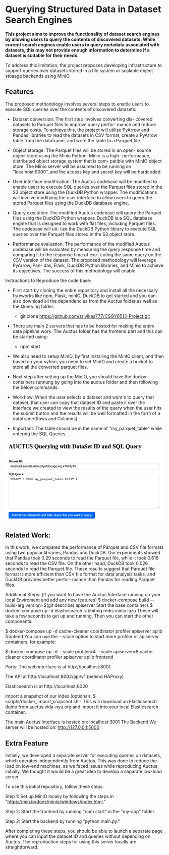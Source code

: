 # Querying Structured Data in Dataset Search Engines

**This project aims to improve the functionality of dataset search engines by allowing users to query the contents of discovered datasets. While current search engines enable users to query metadata associated with datasets, this may not provide enough information to determine if a dataset is suitable for their needs.**

To address this limitation, the project proposes developing infrastructure to support queries over datasets stored in a file system or scalable object stoaage backends using MinIO. 

## Features

The proposed methodology involves several steps to enable users to execute SQL queries over the contents of discovered datasets:

- Dataset conversion: The first step involves converting dis- covered datasets to Parquet files to improve query perfor- mance and reduce storage costs. To achieve this, the project will utilize PyArrow and Pandas libraries to read the datasets in CSV format, create a PyArrow table from the dataframe, and write the table to a Parquet file.

-  Object storage: The Parquet files will be stored in an open- source object store using the Minio Python. Minio is a high- performance, distributed object storage system that is com- patible with MinIO object store. The Minio server will be assumed to be running on ”localhost:9000”, and the access key and secret key will be hardcoded.

- User interface modification: The Auctus codebase will be modified to enable users to execute SQL queries over the Parquet files stored in the S3 object store using the DuckDB Python wrapper. The modifications will involve modifying the user interface to allow users to query the stored Parquet files using the DuckDB database engine.

- Query execution: The modified Auctus codebase will query the Parquet files using the DuckDB Python wrapper. DuckDB is a SQL database engine that is designed to work with flat files, including Parquet files. The codebase will uti- lize the DuckDB Python library to execute SQL queries over the Parquet files stored in the S3 object store.

- Performance evaluation: The performance of the modified Auctus codebase will be evaluated by measuring the query response time and comparing it to the response time of exe- cuting the same query on the CSV version of the dataset.
The proposed methodology will leverage PyArrow, Pan- das, Flask, DuckDB Python libraries, and Minio to achieve its objectives. The success of this methodology will enable

Instructions to Reproduce the code base:

- First start by cloning the entire repository and install all the necessary fraeworks like npm, Flask, minIO, DuckDB to get started and you can also download all the dependencies from the Auctus folder as well as the Querying folder.
  -  git clone https://github.com/srivikas777/CSGY6513-Project.git

- There are main 2 servers that has to be hosted for making the entire data pipeline work. The Auctus folder has the frontend part and this can be started using:
  -  npm start
- We also need to setup MinIO, by first installing the MinIO client, and then based on your sytem, you need to set MinIO and create a bucket to store all the converted parquet files.

- Next step after setting up the MinIO, you should have the docker containers runnung by going into the auctus folder and then following the below commands:
  

- Workflow: When the user selects a dataset and want's to query that dataset, that user can copy that dataset ID and paste it over the Interface we created to view the results of the query when the user hits the submit button and the results will be well formatted in the form of a dataframe(Rows and Columns). 
- Important: The table should be in the name of "my_parquet_table" while entering the SQL Queries.

![Interface](Interface.png)

## Related Work:

In this work, we compared the performance of Parquet and CSV file formats using two popular libraries, Pandas and DuckDB. Our experiments showed that Pandas took 0.29 seconds to read the Parquet file, while it took 0.618 seconds to read the CSV file. On the other hand, DuckDB took 0.026 seconds to read the Parquet file. These results suggest that Parquet file format is more efficient than CSV file format for data analysis tasks, and DuckDB provides better perfor- mance than Pandas for reading Parquet files.

Additional Steps: [If you want to have the Auctus Interface running on your local Enviroment and add any new features]
$ docker-compose build --build-arg version=$(git describe) apiserver
Start the base containers
$ docker-compose up -d elasticsearch rabbitmq redis minio lazo
These will take a few seconds to get up and running. Then you can start the other components:

$ docker-compose up -d cache-cleaner coordinator profiler apiserver apilb frontend
You can use the --scale option to start more profiler or apiserver containers, for example:

$ docker-compose up -d --scale profiler=4 --scale apiserver=8 cache-cleaner coordinator profiler apiserver apilb frontend

Ports:
The web interface is at http://localhost:8001

The API at http://localhost:8002/api/v1 (behind HAProxy)

Elasticsearch is at http://localhost:8020

Import a snapshot of our index (optional):
$ scripts/docker_import_snapshot.sh - This will download an Elasticsearch dump from auctus.vida-nyu.org and import it into your local Elasticsearch container.

The main Auctus Interface is hosted on: localhost:3001
The Backend We server will be hosted on: http://127.0.0.1:5000


## Extra Feature 

Initially, we developed a separate server for executing queries on datasets, which operates independently from Auctus. This was done to reduce the load on low-end machines, as we faced issues while reproducing Auctus initially. We thought it would be a great idea to develop a separate low-load server.

To use this initial repository, follow these steps:

Step 1: Set up MinIO locally by following the steps in "https://min.io/docs/minio/windows/index.html."

Step 2: Start the frontend by running "npm start" in the "my-app" folder.

Step 3: Start the backend by running "python main.py."

After completing these steps, you should be able to launch a separate page where you can input the dataset ID and queries without depending on Auctus. The reproduction steps for using this server locally are straightforward.
